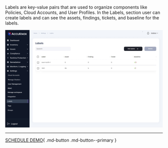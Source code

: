 Labels are key-value pairs that are used to organize components like Policies, Cloud Accounts, and User Profiles. In the Labels, section user can create labels and can see the assets, findings, tickets, and baseline for the labels.

![](images/Labels-1.jpg)

- - - 
[SCHEDULE DEMO](https://www.accuknox.com/contact-us){ .md-button .md-button--primary }